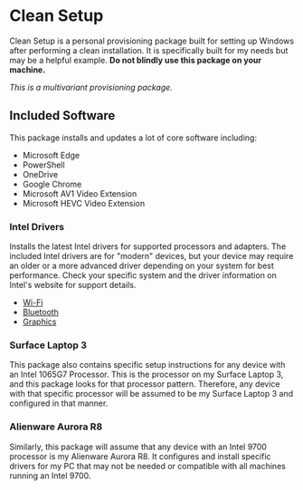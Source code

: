 # Clean Setup

Clean Setup is a personal provisioning package built for setting up Windows after performing a clean
installation. It is specifically built for my needs but may be a helpful example. **Do not blindly
use this package on your machine.**

*This is a multivariant provisioning package.*

## Included Software

This package installs and updates a lot of core software including:

* Microsoft Edge
* PowerShell
* OneDrive
* Google Chrome
* Microsoft AV1 Video Extension
* Microsoft HEVC Video Extension

### Intel Drivers

Installs the latest Intel drivers for supported processors and adapters.
The included Intel drivers are for "modern" devices, but your device may require an older or a more advanced driver depending on your system for best performance.
Check your specific system and the driver information on Intel's website for support details.

* [Wi-Fi](https://www.intel.com/content/www/us/en/download/19351/)
* [Bluetooth](https://www.intel.com/content/www/us/en/download/18649/)
* [Graphics](https://www.intel.com/content/www/us/en/download/19344/)

### Surface Laptop 3

This package also contains specific setup instructions for any device with an Intel 1065G7
Processor. This is the processor on my Surface Laptop 3, and this package looks for that processor
pattern. Therefore, any device with that specific processor will be assumed to be my Surface Laptop
3 and configured in that manner.

### Alienware Aurora R8

Similarly, this package will assume that any device with an Intel 9700 processor is my Alienware
Aurora R8. It configures and install specific drivers for my PC that may not be needed or compatible
with all machines running an Intel 9700.